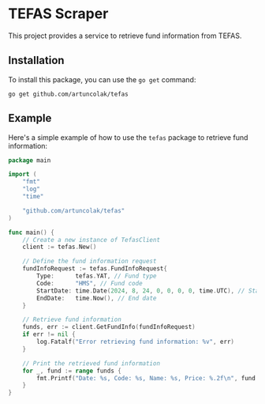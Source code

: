 # TEFAS Scraper

This project provides a service to retrieve fund information from TEFAS.

## Installation

To install this package, you can use the `go get` command:

```shell
go get github.com/artuncolak/tefas
```

## Example

Here's a simple example of how to use the `tefas` package to retrieve fund information:

```go
package main

import (
	"fmt"
	"log"
	"time"

	"github.com/artuncolak/tefas"
)

func main() {
    // Create a new instance of TefasClient
    client := tefas.New()

    // Define the fund information request
    fundInfoRequest := tefas.FundInfoRequest{
        Type:      tefas.YAT, // Fund type
        Code:      "HMS", // Fund code
        StartDate: time.Date(2024, 8, 24, 0, 0, 0, 0, time.UTC), // Start date
        EndDate:   time.Now(), // End date
    }

    // Retrieve fund information
    funds, err := client.GetFundInfo(fundInfoRequest)
    if err != nil {
        log.Fatalf("Error retrieving fund information: %v", err)
    }

    // Print the retrieved fund information
    for _, fund := range funds {
        fmt.Printf("Date: %s, Code: %s, Name: %s, Price: %.2f\n", fund.Date, fund.Code, fund.Name, fund.Price)
    }
}
```